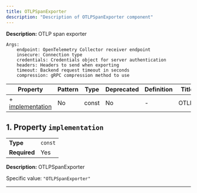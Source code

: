 ```yaml
---
title: OTLPSpanExporter
description: "Description of OTLPSpanExporter component"
---
```


**Description:** OTLP span exporter

    Args:
        endpoint: OpenTelemetry Collector receiver endpoint
        insecure: Connection type
        credentials: Credentials object for server authentication
        headers: Headers to send when exporting
        timeout: Backend request timeout in seconds
        compression: gRPC compression method to use

| Property                             | Pattern | Type  | Deprecated | Definition | Title/Description |
| ------------------------------------ | ------- | ----- | ---------- | ---------- | ----------------- |
| + [implementation](#implementation ) | No      | const | No         | -          | OTLPSpanExporter  |

## <a name="implementation"></a>1. Property `implementation`

|              |         |
| ------------ | ------- |
| **Type**     | `const` |
| **Required** | Yes     |

**Description:** OTLPSpanExporter

Specific value: `"OTLPSpanExporter"`

----------------------------------------------------------------------------------------------------------------------------
